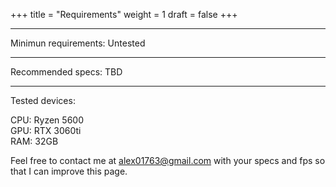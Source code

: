 +++
title = "Requirements"
weight = 1
draft = false
+++

---
Minimun requirements:
Untested

---

Recommended specs:
TBD

---
Tested devices:

CPU: Ryzen 5600   
GPU: RTX 3060ti   
RAM: 32GB   
    
Feel free to contact me at alex01763@gmail.com with your specs and fps so that I can improve this page.